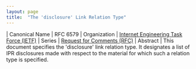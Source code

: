 ```yaml
---
layout: page
title:  "The 'disclosure' Link Relation Type"
---
```


| Canonical Name | RFC 6579
| Organization | [Internet Engineering Task Force (IETF)](..)
| Series | [Request for Comments (RFC)](..)
| Abstract | This document specifies the 'disclosure' link relation type. It designates a list of IPR disclosures made with respect to the material for which such a relation type is specified.